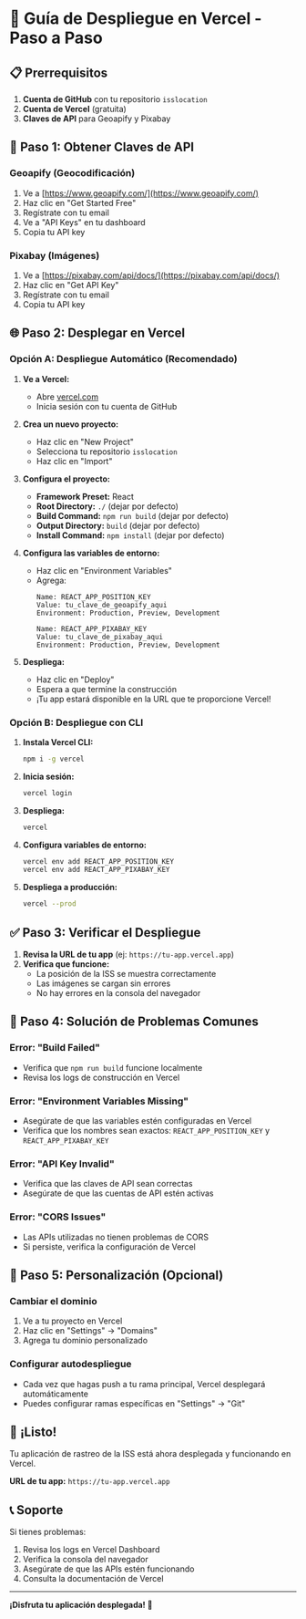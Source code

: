 # 🚀 Guía de Despliegue en Vercel - Paso a Paso

## 📋 Prerrequisitos

1. **Cuenta de GitHub** con tu repositorio `isslocation`
2. **Cuenta de Vercel** (gratuita)
3. **Claves de API** para Geoapify y Pixabay

## 🔑 Paso 1: Obtener Claves de API

### Geoapify (Geocodificación)
1. Ve a [https://www.geoapify.com/](https://www.geoapify.com/)
2. Haz clic en "Get Started Free"
3. Regístrate con tu email
4. Ve a "API Keys" en tu dashboard
5. Copia tu API key

### Pixabay (Imágenes)
1. Ve a [https://pixabay.com/api/docs/](https://pixabay.com/api/docs/)
2. Haz clic en "Get API Key"
3. Regístrate con tu email
4. Copia tu API key

## 🌐 Paso 2: Desplegar en Vercel

### Opción A: Despliegue Automático (Recomendado)

1. **Ve a Vercel:**
   - Abre [vercel.com](https://vercel.com)
   - Inicia sesión con tu cuenta de GitHub

2. **Crea un nuevo proyecto:**
   - Haz clic en "New Project"
   - Selecciona tu repositorio `isslocation`
   - Haz clic en "Import"

3. **Configura el proyecto:**
   - **Framework Preset:** React
   - **Root Directory:** `./` (dejar por defecto)
   - **Build Command:** `npm run build` (dejar por defecto)
   - **Output Directory:** `build` (dejar por defecto)
   - **Install Command:** `npm install` (dejar por defecto)

4. **Configura las variables de entorno:**
   - Haz clic en "Environment Variables"
   - Agrega:
     ```
     Name: REACT_APP_POSITION_KEY
     Value: tu_clave_de_geoapify_aqui
     Environment: Production, Preview, Development
     ```
     ```
     Name: REACT_APP_PIXABAY_KEY
     Value: tu_clave_de_pixabay_aqui
     Environment: Production, Preview, Development
     ```

5. **Despliega:**
   - Haz clic en "Deploy"
   - Espera a que termine la construcción
   - ¡Tu app estará disponible en la URL que te proporcione Vercel!

### Opción B: Despliegue con CLI

1. **Instala Vercel CLI:**
   ```bash
   npm i -g vercel
   ```

2. **Inicia sesión:**
   ```bash
   vercel login
   ```

3. **Despliega:**
   ```bash
   vercel
   ```

4. **Configura variables de entorno:**
   ```bash
   vercel env add REACT_APP_POSITION_KEY
   vercel env add REACT_APP_PIXABAY_KEY
   ```

5. **Despliega a producción:**
   ```bash
   vercel --prod
   ```

## ✅ Paso 3: Verificar el Despliegue

1. **Revisa la URL de tu app** (ej: `https://tu-app.vercel.app`)
2. **Verifica que funcione:**
   - La posición de la ISS se muestra correctamente
   - Las imágenes se cargan sin errores
   - No hay errores en la consola del navegador

## 🔧 Paso 4: Solución de Problemas Comunes

### Error: "Build Failed"
- Verifica que `npm run build` funcione localmente
- Revisa los logs de construcción en Vercel

### Error: "Environment Variables Missing"
- Asegúrate de que las variables estén configuradas en Vercel
- Verifica que los nombres sean exactos: `REACT_APP_POSITION_KEY` y `REACT_APP_PIXABAY_KEY`

### Error: "API Key Invalid"
- Verifica que las claves de API sean correctas
- Asegúrate de que las cuentas de API estén activas

### Error: "CORS Issues"
- Las APIs utilizadas no tienen problemas de CORS
- Si persiste, verifica la configuración de Vercel

## 📱 Paso 5: Personalización (Opcional)

### Cambiar el dominio
1. Ve a tu proyecto en Vercel
2. Haz clic en "Settings" → "Domains"
3. Agrega tu dominio personalizado

### Configurar autodespliegue
- Cada vez que hagas push a tu rama principal, Vercel desplegará automáticamente
- Puedes configurar ramas específicas en "Settings" → "Git"

## 🎉 ¡Listo!

Tu aplicación de rastreo de la ISS está ahora desplegada y funcionando en Vercel. 

**URL de tu app:** `https://tu-app.vercel.app`

## 📞 Soporte

Si tienes problemas:
1. Revisa los logs en Vercel Dashboard
2. Verifica la consola del navegador
3. Asegúrate de que las APIs estén funcionando
4. Consulta la documentación de Vercel

---

**¡Disfruta tu aplicación desplegada! 🚀**
